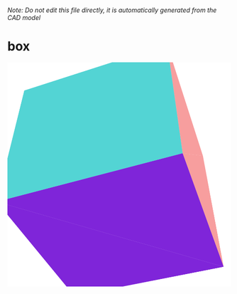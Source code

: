 ###### Note: Do not edit this file directly, it is automatically generated from the CAD model

# box

![](/project.svg)

